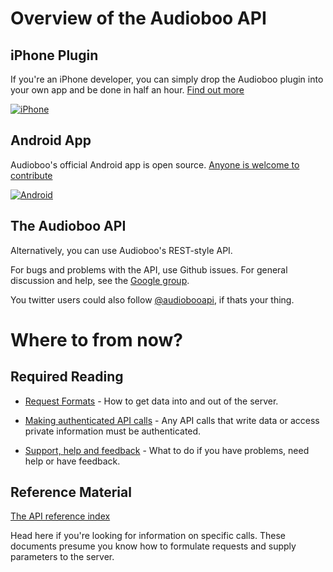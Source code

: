 # Overview of the Audioboo API

## iPhone Plugin ##
If you're an iPhone developer, you can simply drop the Audioboo plugin into your own app and be done in half an hour.  [Find out more](http://audioboo.fm/account/services)

[![iPhone](http://static1.boo.fm/images/download-iphone-small.jpg)](http://audioboo.fm/account/services)

## Android App ##
Audioboo's official Android app is open source.  [Anyone is welcome to contribute](http://github.com/audioboo/audioboo-android)

[![Android](http://static1.boo.fm/images/download-android-small.jpg)](http://github.com/audioboo/audioboo-android)

## The Audioboo API ##

Alternatively, you can use Audioboo's REST-style API.

For bugs and problems with the API, use Github issues.  For general discussion and help, see the [Google group](http://groups.google.com/group/audioboo-api-discuss).

You twitter users could also follow [@audiobooapi](http://twitter.com/audiobooapi), if thats your thing.

# Where to from now? #

## Required Reading ##

 * [Request Formats](https://github.com/audioboo/api/blob/master/sections/request_formats.md) - How to get data into and out of the server.

 * [Making authenticated API calls](https://github.com/audioboo/api/blob/master/sections/authentication.md) - Any API calls that write data or access private information must be authenticated.

 * [Support, help and feedback](https://github.com/audioboo/api/blob/master/sections/support.md) - What to do if you have problems, need help or have feedback.


## Reference Material ##

[The API reference index](https://github.com/audioboo/api/blob/master/sections/reference_index.md)

Head here if you're looking for information on specific calls. These documents presume you know how to formulate requests and supply parameters to the server.
